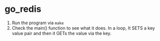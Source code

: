 # go_redis

1. Run the program via `make`
2. Check the main() function to see what it does. In a loop, It SETS a key value pair and then it GETs the value via the key.
